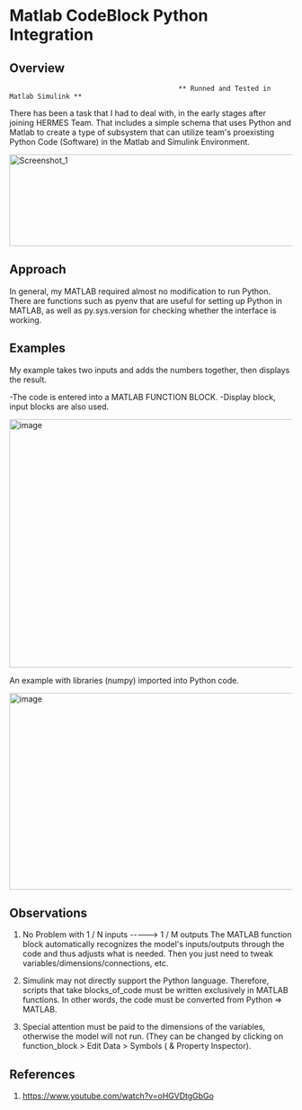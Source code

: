 # Matlab CodeBlock Python Integration

## Overview
                                              ** Runned and Tested in Matlab Simulink **
                                              
There has been a task that I had to deal with, in the early stages after joining HERMES Team. 
That includes a simple schema that uses Python and Matlab to create a type of subsystem that can utilize team's proexisting Python Code (Software) in the Matlab and Simulink Environment.

<img width="636" height="163" alt="Screenshot_1" src="https://github.com/user-attachments/assets/562bc987-8c12-4690-b172-f3bdc9c52983" />

## Approach

In general, my MATLAB required almost no modification to run Python. There are functions such as pyenv that are useful for setting up Python in MATLAB, as well as py.sys.version for checking whether the interface is working.

## Examples

My example takes two inputs and adds the numbers together, then displays the result. 

-The code is entered into a MATLAB FUNCTION BLOCK.
-Display block, input blocks are also used.

<img width="865" height="442" alt="image" src="https://github.com/user-attachments/assets/85ac40c9-0f6c-403c-9e28-14c07cd50496" />

An example with libraries (numpy) imported into Python code.

<img width="808" height="350" alt="image" src="https://github.com/user-attachments/assets/9b227248-c62a-442e-926b-be229df70d52" />

## Observations
1) No Problem with 1 / N inputs -----> 1 / M outputs
   The MATLAB function block automatically recognizes the model's inputs/outputs through the code and thus adjusts what is needed. Then you just need to tweak variables/dimensions/connections, etc.
   
2) Simulink may not directly support the Python language. Therefore, scripts that take blocks_of_code must be written exclusively in MATLAB functions. In other words, the code must be converted from Python => MATLAB.

3) Special attention must be paid to the dimensions of the variables, otherwise the model will not run. (They can be changed by clicking on function_block > Edit Data > Symbols ( & Property Inspector). 

## References

  1. https://www.youtube.com/watch?v=oHGVDtgGbGo
  
